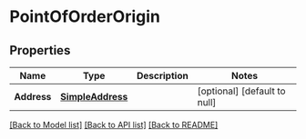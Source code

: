 # PointOfOrderOrigin

## Properties
Name | Type | Description | Notes
------------ | ------------- | ------------- | -------------
**Address** | [**SimpleAddress**](SimpleAddress.md) |  | [optional] [default to null]

[[Back to Model list]](../README.md#documentation-for-models) [[Back to API list]](../README.md#documentation-for-api-endpoints) [[Back to README]](../README.md)


